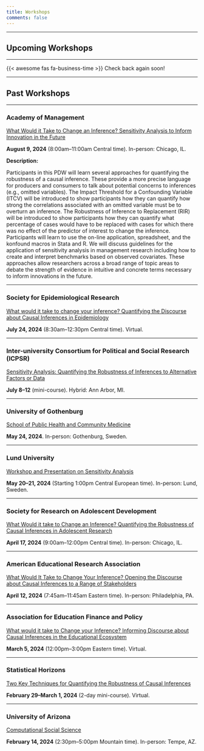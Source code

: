 ```yaml
---
title: Workshops
comments: false
---
```




---

## Upcoming Workshops

---


{{< awesome fas fa-business-time >}} Check back again soon!





---

## Past Workshops

---



### Academy of Management

[What Would it Take to Change an Inference? Sensitivity Analysis to Inform Innovation in the Future](https://aom2024.eventscribe.net/agenda.asp?pfp=days&day=8/9/2024&theday=Friday&h=Friday%20August%209&BCFO=P%7CG) 

**August 9, 2024** (8:00am&#8211;11:00am Central time). In-person: Chicago, IL.

**Description:**

Participants in this PDW will learn several approaches for quantifying the robustness of a causal inference. These provide a more precise language for producers and consumers to talk about potential concerns to inferences (e.g., omitted variables). The Impact Threshold for a Confounding Variable (ITCV) will be introduced to show participants how they can quantify how strong the correlations associated with an omitted variable must be to overturn an inference. The Robustness of Inference to Replacement (RIR) will be introduced to show participants how they can quantify what percentage of cases would have to be replaced with cases for which there was no effect of the predictor of interest to change the inference. Participants will learn to use the on-line application, spreadsheet, and the konfound macros in Stata and R. We will discuss guidelines for the application of sensitivity analysis in management research including how to create and interpret benchmarks based on observed covariates. These approaches allow researchers across a broad range of topic areas to debate the strength of evidence in intuitive and concrete terms necessary to inform innovations in the future.

---



### Society for Epidemiological Research

[What would it take to change your inference? Quantifying the Discourse about Causal Inferences in Epidemiology](https://epiresearch.org/annual-meeting/2024-meeting/2024-workshops/)

**July 24, 2024** (8:30am&#8211;12:30pm Central time). Virtual.

---



### Inter-university Consortium for Political and Social Research (ICPSR)

[Sensitivity Analysis: Quantifying the Robustness of Inferences to Alternative Factors or Data](https://www.icpsr.umich.edu/web/pages/sumprog/courses/short-workshops.html)

**July 8&#8211;12** (mini-course). Hybrid: Ann Arbor, MI.

---



### University of Gothenburg

[School of Public Health and Community Medicine](https://www.gu.se/en/medicine/about-us/school-of-public-health-and-community-medicine)

**May 24, 2024**. In-person: Gothenburg, Sweden.

---



### Lund University

[Workshop and Presentation on Sensitivity Analysis](https://www.sam.lu.se/en/calendar/workshop-and-presentation-sensitivity-analysis)

**May 20&#8211;21, 2024** (Starting 1:00pm Central European time). In-person: Lund, Sweden.

---



### Society for Research on Adolescent Development

[What Would it take to Change an Inference? Quantifying the Robustness of Causal Inferences in Adolescent Research](https://www.s-r-a.org/annual-meeting-2024---what-would-it-take-to-change-an-inference--quantifying-the-robustness-of-causal-inferences-in-adolescent-research)

**April 17, 2024** (9:00am&#8211;12:00pm Central time). In-person: Chicago, IL.

---



### American Educational Research Association

[What Would It Take to Change Your Inference? Opening the Discourse about Causal Inferences to a Range of Stakeholders](https://www.aera.net/Events-Meetings/2024-Annual-Meeting/Program-Information/Professional-Development#What%20Would%20It%20Take%20to%20Change%20your%20Inference?%20Opening%20the%20Discourse%20about%20Causal%20Inferences%20to%20a%20Range%20of%20Stakeholders)

**April 12, 2024** (7:45am&#8211;11:45am Eastern time). In-person: Philadelphia, PA.

---



### Association for Education Finance and Policy

[What would it take to Change your Inference? Informing Discourse about Causal Inferences in the Educational Ecosystem](https://aefpweb.org/ev_calendar_day.asp?date=3%2F5%2F24&eventid=68)

**March 5, 2024** (12:00pm&#8211;3:00pm Eastern time). Virtual.

---



### Statistical Horizons

[Two Key Techniques for Quantifying the Robustness of Causal Inferences](https://statisticalhorizons.com/seminars/two-key-techniques-for-quantifying-the-robustness-of-causal-inferences/)

**February 29&#8211;March 1, 2024** (2-day mini-course). Virtual.

---



### University of Arizona

[Computational Social Science](https://css.arizona.edu/)

**February 14, 2024** (2:30pm&#8211;5:00pm Mountain time). In-person: Tempe, AZ.
